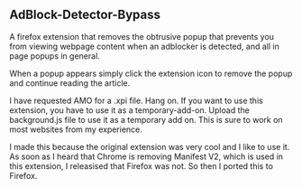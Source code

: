 ## AdBlock-Detector-Bypass

A firefox extension that removes the obtrusive popup that prevents you from viewing webpage content when an adblocker is detected, and all in page popups in general.

When a popup appears simply click the extension icon to remove the popup and continue reading the article.

I have requested AMO for a .xpi file. Hang on. If you want to use this extension, you have to use it as a temporary-add-on. Upload the background.js file to use it as a temporary add on.
This is sure to work on most websites from my experience.


I made this because the original extension was very cool and I like to use it. As soon as I heard that Chrome is removing Manifest V2, which is used in this extension, I releasised that Firefox was not. So then I ported this to Firefox.
